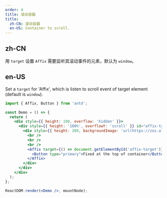 ```yaml
---
order: 4
title: 滚动容器
title:
  zh-CN: 滚动容器
  en-US: Container to scroll.
---
```


## zh-CN

用 `target` 设置 `Affix` 需要监听其滚动事件的元素，默认为 `window`。

## en-US

Set a `target` for 'Affix', which is listen to scroll event of target element (default is `window`). 

````jsx
import { Affix, Button } from 'antd';

const Demo = () => {
  return (
    <div style={{ height: 100, overflow: 'hidden' }}>
      <div style={{ height: '100%', overflowY: 'scroll' }} id="affix-target">
        <div style={{ height: 300, backgroundImage: 'url(https://zos.alipayobjects.com/rmsportal/RmjwQiJorKyobvI.jpg)' }}>
          <br />
          <br />
          <br />
          <Affix target={() => document.getElementById('affix-target')} offsetTop={20}>
            <Button type="primary">Fixed at the top of container</Button>
          </Affix>
        </div>
      </div>
    </div>
  );
};

ReactDOM.render(<Demo />, mountNode);
````
